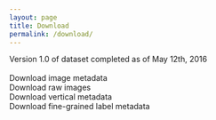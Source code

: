 ```yaml
---
layout: page
title: Download
permalink: /download/
---
```

Version 1.0 of dataset completed as of May 12th, 2016<br><br>
Download image metadata<br>
Download raw images<br>
Download vertical metadata<br>
Download fine-grained label metadata<br>
